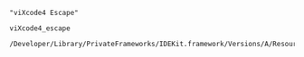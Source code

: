 
    "viXcode4 Escape"

    viXcode4_escape

    /Developer/Library/PrivateFrameworks/IDEKit.framework/Versions/A/Resources/IDETextKeyBindingSet.plist

